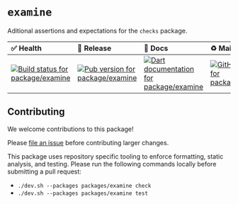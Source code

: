 <!-- #region(HEADER) -->
# `examine`

Aditional assertions and expectations for the `checks` package.

| ✅ Health | 🚀 Release | 📝 Docs | ♻️ Maintenance |
|:----------|:-----------|:--------|:--------------|
| [![Build status for package/examine](https://github.com/matanlurey/pub.lurey.dev/actions/workflows/package_examine.yaml/badge.svg)](https://github.com/matanlurey/pub.lurey.dev/actions/workflows/package_examine.yaml) | [![Pub version for package/examine](https://img.shields.io/pub/v/examine)](https://pub.dev/packages/examine) | [![Dart documentation for package/examine](https://img.shields.io/badge/dartdoc-reference-blue.svg)](https://pub.dev/documentation/examine) | [![GitHub Issues for package/examine](https://img.shields.io/github/issues/matanlurey/pub.lurey.dev/pkg-examine?label=issues)](https://github.com/matanlurey/pub.lurey.dev/issues?q=is%3Aopen+is%3Aissue+label%3Apkg-examine) |
<!-- #endregion -->

<!-- #region(CONTRIBUTING) -->
## Contributing

We welcome contributions to this package!

Please [file an issue][] before contributing larger changes.

[file an issue]: https://github.com/matanlurey/pub.lurey.dev/issues/new?labels=pkg-examine

This package uses repository specific tooling to enforce formatting, static analysis, and testing. Please run the following commands locally before submitting a pull request:

- `./dev.sh --packages packages/examine check`
- `./dev.sh --packages packages/examine test`

<!-- #endregion -->
